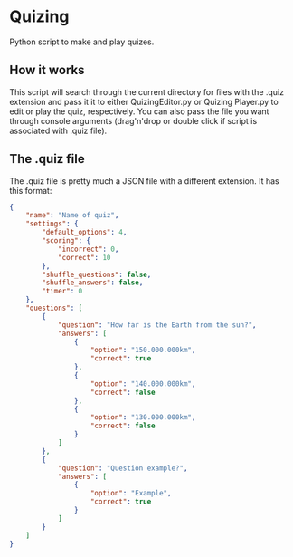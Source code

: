 # Quizing
Python script to make and play quizes.

## How it works
This script will search through the current directory for files with the .quiz extension and pass it it to either QuizingEditor.py or Quizing Player.py to edit or play the quiz, respectively. You can also pass the file you want through console arguments (drag'n'drop or double click if script is associated with .quiz file).

## The .quiz file
The .quiz file is pretty much a JSON file with a different extension. 
It has this format:
```json
{
    "name": "Name of quiz",
    "settings": {
        "default_options": 4,
        "scoring": {
            "incorrect": 0,
            "correct": 10
        },
        "shuffle_questions": false,
        "shuffle_answers": false,
        "timer": 0
    },
    "questions": [
        {
            "question": "How far is the Earth from the sun?",
            "answers": [
                {
                    "option": "150.000.000km",
                    "correct": true
                },
                {
                    "option": "140.000.000km",
                    "correct": false
                },
                {
                	"option": "130.000.000km",
                	"correct": false
                }
            ]
        },
        {
        	"question": "Question example?",
        	"answers": [
        		{
        			"option": "Example",
        			"correct": true
        		}
        	]
        }
    ]
}
```